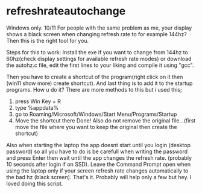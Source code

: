 # refreshrateautochange
Windows only. 10/11
For people with the same problem as me, your display shows a black screen when changing refresh rate to  for example 144hz?  Then this is the right tool for you.

Steps for this to work:
Install the exe if you want to change from 144hz to 60hz(check display settings for available refresh rate modes) or download the autohz.c file, edit the first lines to your liking and compile it using "gcc".

Then you have to create a shortcut of the program(right click on it then (win11 show more) create shortcut).
And last thing is to add it to the startup programs. How u do it?
There are more methods to this but i used this;
1. press Win Key + R
2. type %appdata%
3. go to Roaming/Microsoft/Windows/Start Menu/Programs/Startup
4. Move the shortcut there
Done!
Also do not remove the original file...(first move the file where you want to keep the original then create the shortcut)

Also when starting the laptop the app doesnt start until you login (desktop password) so all you have to do is be carefull when writing the password and press Enter then wait until the app changes the refresh rate. (probably 10 seconds after login if on SSD).
Leave the Command Prompt open when using the laptop only if your screen refresh rate changes automatically to the bad hz (black screen).
That's it. Probably will help only a few but hey. I loved doing this script.
